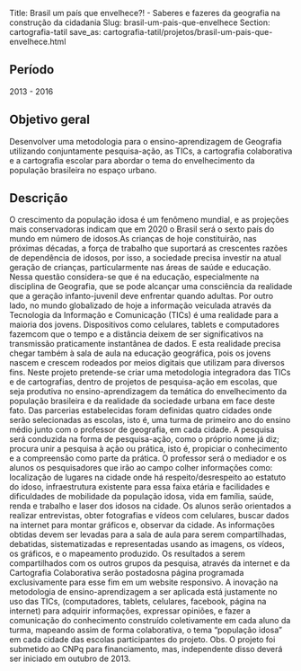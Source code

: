 Title: Brasil um país que envelhece?! - Saberes e fazeres da geografia na construção da cidadania
Slug: brasil-um-pais-que-envelhece
Section: cartografia-tatil
save_as: cartografia-tatil/projetos/brasil-um-pais-que-envelhece.html

## Período

2013 - 2016

## Objetivo geral

Desenvolver uma metodologia para o ensino-aprendizagem de Geografia utilizando
conjuntamente pesquisa-ação, as TICs, a cartografia colaborativa e a
cartografia escolar para abordar o tema do envelhecimento da população
brasileira no espaço urbano.

## Descrição

O crescimento da população idosa é um fenômeno mundial, e as projeções mais
conservadoras indicam que em 2020 o Brasil será o sexto país do mundo em número
de idosos.As crianças de hoje constituirão, nas próximas décadas, a força de
trabalho que suportará as crescentes razões de dependência de idosos, por isso,
a sociedade precisa investir na atual geração de crianças, particularmente nas
áreas de saúde e educação. Nessa questão considera-se que é na educação,
especialmente na disciplina de Geografia, que se pode alcançar uma consciência
da realidade que a geração infanto-juvenil deve enfrentar quando adultas. Por
outro lado, no mundo globalizado de hoje a informação veiculada através da
Tecnologia da Informação e Comunicação (TICs) é uma realidade para a maioria
dos jovens. Dispositivos como celulares, tablets e computadores fazemcom que o
tempo e a distância deixem de ser significativos na transmissão praticamente
instantânea de dados. E esta realidade precisa chegar também à sala de aula na
educação geográfica, pois os jovens nascem e crescem rodeados por meios
digitais que utilizam para diversos fins. Neste projeto pretende-se criar uma
metodologia integradora das TICs e de cartografias, dentro de projetos de
pesquisa-ação em escolas, que seja produtiva no ensino-aprendizagem da temática
do envelhecimento da população brasileira e da realidade da sociedade urbana em
face deste fato. Das parcerias estabelecidas foram definidas quatro cidades
onde serão selecionadas as escolas, isto é, uma turma de primeiro ano do ensino
médio junto com o professor de geografia, em cada cidade. A pesquisa será
conduzida na forma de pesquisa-ação, como o próprio nome já diz; procura unir a
pesquisa à ação ou prática, isto é, propiciar o conhecimento e a compreensão
como parte da prática. O professor será o mediador e os alunos os pesquisadores
que irão ao campo colher informações como: localização de lugares na cidade
onde há respeito/desrespeito ao estatuto do idoso, infraestrutura existente
para essa faixa etária e facilidades e dificuldades de mobilidade da população
idosa, vida em família, saúde, renda e trabalho e laser dos idosos na cidade.
Os alunos serão orientados a realizar entrevistas, obter fotografias e vídeos
com celulares, buscar dados na internet para montar gráficos e, observar da
cidade. As informações obtidas devem ser levadas para a sala de aula para serem
compartilhadas, debatidas, sistematizadas e representadas usando as imagens, os
vídeos, os gráficos, e o mapeamento produzido. Os resultados a serem
compartilhados com os outros grupos da pesquisa, através da internet e da
Cartografia Colaborativa serão postadosna página programada exclusivamente para
esse fim em um website responsivo. A inovação na metodologia de
ensino-aprendizagem a ser aplicada está justamente no uso das TICs,
(computadores, tablets, celulares, facebook, página na internet) para adquirir
informações, expressar opiniões, e fazer a comunicação do conhecimento
construído coletivamente em cada aluno da turma, mapeando assim de forma
colaborativa, o tema “população idosa” em cada cidade das escolas participantes
do projeto. Obs. O projeto foi submetido ao CNPq para financiamento, mas,
independente disso deverá ser iniciado em outubro de 2013.
